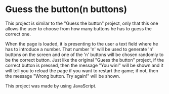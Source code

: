 # Guess the button(n buttons)

This project is similar to the "Guess the button" project, only that this one allows the user to choose from how many buttons he has to guess the correct one.

When the page is loaded, it is presenting to the user a text field where he has to introduce a number. That number 'n' will be used to generate 'n' buttons on the screen and one of the 'n' buttons will be chosen randomly to be the correct button. Just like the original "Guess the button" project, if the correct button is pressed, then the message "You win!" will be shown and it will tell you to reload the page if you want to restart the game; if not, then the message "Wrong button. Try again!" will be shown.

This project was made by using JavaScript.